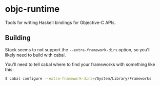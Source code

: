 # objc-runtime

Tools for writing Haskell bindings for Objective-C APIs.

## Building

Stack seems to not support the `--extra-framework-dirs` option, so you'll likely
need to build with cabal.

You'll need to tell cabal where to find your frameworks with something like
this:

```bash
$ cabal configure --extra-framework-dirs=/System/Library/Frameworks
```
